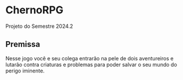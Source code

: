 # ChernoRPG

Projeto do Semestre 2024.2

## Premissa

Nesse jogo você e seu colega entrarão na pele de dois aventureiros e lutarão contra criaturas e problemas para poder salvar o seu mundo do perigo iminente.